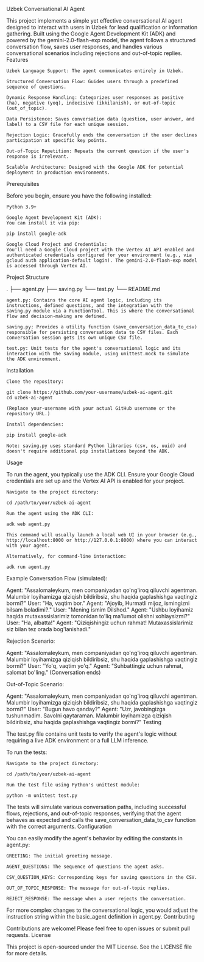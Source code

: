 Uzbek Conversational AI Agent

This project implements a simple yet effective conversational AI agent designed to interact with users in Uzbek for lead qualification or information gathering. Built using the Google Agent Development Kit (ADK) and powered by the gemini-2.0-flash-exp model, the agent follows a structured conversation flow, saves user responses, and handles various conversational scenarios including rejections and out-of-topic replies.
Features

    Uzbek Language Support: The agent communicates entirely in Uzbek.

    Structured Conversation Flow: Guides users through a predefined sequence of questions.

    Dynamic Response Handling: Categorizes user responses as positive (ha), negative (yoq), indecisive (ikkilanish), or out-of-topic (out_of_topic).

    Data Persistence: Saves conversation data (question, user answer, and label) to a CSV file for each unique session.

    Rejection Logic: Gracefully ends the conversation if the user declines participation at specific key points.

    Out-of-Topic Repetition: Repeats the current question if the user's response is irrelevant.

    Scalable Architecture: Designed with the Google ADK for potential deployment in production environments.

Prerequisites

Before you begin, ensure you have the following installed:

    Python 3.9+

    Google Agent Development Kit (ADK):
    You can install it via pip:

    pip install google-adk

    Google Cloud Project and Credentials:
    You'll need a Google Cloud project with the Vertex AI API enabled and authenticated credentials configured for your environment (e.g., via gcloud auth application-default login). The gemini-2.0-flash-exp model is accessed through Vertex AI.

Project Structure

.
├── agent.py
├── saving.py
└── test.py
└── README.md

    agent.py: Contains the core AI agent logic, including its instructions, defined questions, and the integration with the saving.py module via a FunctionTool. This is where the conversational flow and decision-making are defined.

    saving.py: Provides a utility function (save_conversation_data_to_csv) responsible for persisting conversation data to CSV files. Each conversation session gets its own unique CSV file.

    test.py: Unit tests for the agent's conversational logic and its interaction with the saving module, using unittest.mock to simulate the ADK environment.

Installation

    Clone the repository:

    git clone https://github.com/your-username/uzbek-ai-agent.git
    cd uzbek-ai-agent

    (Replace your-username with your actual GitHub username or the repository URL.)

    Install dependencies:

    pip install google-adk

    Note: saving.py uses standard Python libraries (csv, os, uuid) and doesn't require additional pip installations beyond the ADK.

Usage

To run the agent, you typically use the ADK CLI. Ensure your Google Cloud credentials are set up and the Vertex AI API is enabled for your project.

    Navigate to the project directory:

    cd /path/to/your/uzbek-ai-agent

    Run the agent using the ADK CLI:

    adk web agent.py

    This command will usually launch a local web UI in your browser (e.g., http://localhost:8000 or http://127.0.0.1:8000) where you can interact with your agent.

    Alternatively, for command-line interaction:

    adk run agent.py

Example Conversation Flow (simulated):

Agent: "Assalomaleykum, men companiyadan qo'ng'iroq qiluvchi agentman. Malumbir loyihamizga qiziqish bildiribsiz, shu haqida gaplashishga vaqtingiz bormi?"
User: "Ha, vaqtim bor."
Agent: "Ajoyib, Hurmatli mijoz, ismingizni bilsam boladimi?."
User: "Mening ismim Dilshod."
Agent: "Ushbu loyihamiz haqida mutaxassislarimiz tomonidan to'liq ma'lumot olishni xohlaysizmi?"
User: "Ha, albatta!"
Agent: "Qiziqishingiz uchun rahmat! Mutaxassislarimiz siz bilan tez orada bog'lanishadi."

Rejection Scenario:

Agent: "Assalomaleykum, men companiyadan qo'ng'iroq qiluvchi agentman. Malumbir loyihamizga qiziqish bildiribsiz, shu haqida gaplashishga vaqtingiz bormi?"
User: "Yo'q, vaqtim yo'q."
Agent: "Suhbattingiz uchun rahmat, salomat bo'ling." (Conversation ends)

Out-of-Topic Scenario:

Agent: "Assalomaleykum, men companiyadan qo'ng'iroq qiluvchi agentman. Malumbir loyihamizga qiziqish bildiribsiz, shu haqida gaplashishga vaqtingiz bormi?"
User: "Bugun havo qanday?"
Agent: "Uzr, javobingizga tushunmadim. Savolni qaytaraman. Malumbir loyihamizga qiziqish bildiribsiz, shu haqida gaplashishga vaqtingiz bormi?"
Testing

The test.py file contains unit tests to verify the agent's logic without requiring a live ADK environment or a full LLM inference.

To run the tests:

    Navigate to the project directory:

    cd /path/to/your/uzbek-ai-agent

    Run the test file using Python's unittest module:

    python -m unittest test.py

The tests will simulate various conversation paths, including successful flows, rejections, and out-of-topic responses, verifying that the agent behaves as expected and calls the save_conversation_data_to_csv function with the correct arguments.
Configuration

You can easily modify the agent's behavior by editing the constants in agent.py:

    GREETING: The initial greeting message.

    AGENT_QUESTIONS: The sequence of questions the agent asks.

    CSV_QUESTION_KEYS: Corresponding keys for saving questions in the CSV.

    OUT_OF_TOPIC_RESPONSE: The message for out-of-topic replies.

    REJECT_RESPONSE: The message when a user rejects the conversation.

For more complex changes to the conversational logic, you would adjust the instruction string within the basic_agent definition in agent.py.
Contributing

Contributions are welcome! Please feel free to open issues or submit pull requests.
License

This project is open-sourced under the MIT License. See the LICENSE file for more details.
